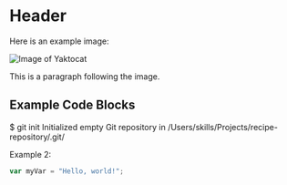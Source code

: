 # Header

Here is an example image:

![Image of Yaktocat](https://octodex.github.com/images/yaktocat.png)

This is a paragraph following the image.

## Example Code Blocks

$ git init
Initialized empty Git repository in /Users/skills/Projects/recipe-repository/.git/

Example 2:
```javascript
var myVar = "Hello, world!";




